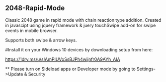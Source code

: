 ## 2048-Rapid-Mode

Classic 2048 game in rapid mode with chain reaction type addition. 
Created in javascipt using jquery framework & juery touchSwipe add-on for swipe events in mobile browser.

Supports both swipe & arrow keys.

#Install it on your Windows 10 devices by downloading setup from here:

https://1drv.ms/u/s!AmPIUVoSsBJPh4wijnfr0A9AYh_AIA

** Please turn on Sideload apps or Developer mode by going to Settings->Update & Security